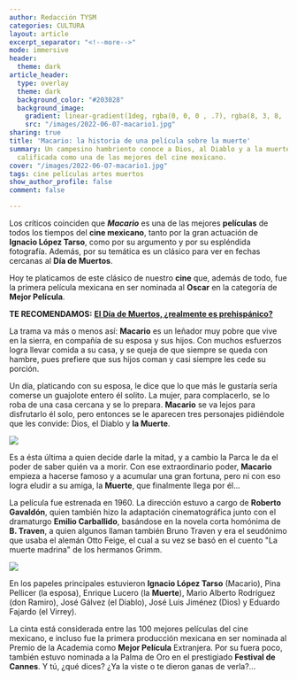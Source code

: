 ```yaml
---
author: Redacción TYSM
categories: CULTURA
layout: article
excerpt_separator: "<!--more-->"
mode: immersive
header:
  theme: dark
article_header:
  type: overlay
  theme: dark
  background_color: "#203028"
  background_image:
    gradient: linear-gradient(1deg, rgba(0, 0, 0 , .7), rgba(8, 3, 8, .9))
    src: "/images/2022-06-07-macario1.jpg"
sharing: true
title: 'Macario: la historia de una película sobre la muerte'
summary: Un campesino hambriento conoce a Dios, al Diablo y a la muerte en esta película,
  calificada como una de las mejores del cine mexicano.
cover: "/images/2022-06-07-macario1.jpg"
tags: cine películas artes muertos
show_author_profile: false
comment: false

---
```

Los críticos coinciden que **_Macario_** es una de las mejores **películas** de todos los tiempos del **cine mexicano**, tanto por la gran actuación de **Ignacio López Tarso**, como por su argumento y por su espléndida fotografía. Además, por su temática es un clásico para ver en fechas cercanas al **Día de Muertos**.

Hoy te platicamos de este clásico de nuestro **cine** que, además de todo, fue la primera película mexicana en ser nominada al **Oscar** en la categoría de **Mejor Película**.

**TE RECOMENDAMOS:** [**El Día de Muertos, ¿realmente es prehispánico?**](https://blog.tonoysumariachi.com/mexicanisimos/2022/10/11/el-dia-de-muertos-realmente-es-prehispanico.html)

La trama va más o menos así: **Macario** es un leñador muy pobre que vive en la sierra, en compañía de su esposa y sus hijos. Con muchos esfuerzos logra llevar comida a su casa, y se queja de que siempre se queda con hambre, pues prefiere que sus hijos coman y casi siempre les cede su porción.

Un día, platicando con su esposa, le dice que lo que más le gustaría sería comerse un guajolote entero él solito. La mujer, para complacerlo, se lo roba de una casa cercana y se lo prepara. **Macario** se va lejos para disfrutarlo él solo, pero entonces se le aparecen tres personajes pidiéndole que les convide: Dios, el Diablo y **la Muerte**.

![](https://m.media-amazon.com/images/M/MV5BODg1M2Y2NTEtNGQxYS00MzkwLThiOTMtNTU3YjliMjczNTBiXkEyXkFqcGdeQXVyMTk4MDgwNA@@._V1_.jpg)

Es a ésta última a quien decide darle la mitad, y a cambio la Parca le da el poder de saber quién va a morir. Con ese extraordinario poder, **Macario** empieza a hacerse famoso y a acumular una gran fortuna, pero ni con eso logra eludir a su amiga, la **Muerte**, que finalmente llega por él…

La película fue estrenada en 1960. La dirección estuvo a cargo de **Roberto Gavaldón**, quien también hizo la adaptación cinematográfica junto con el dramaturgo **Emilio Carballido**, basándose en la novela corta homónima de **B. Traven**, a quien algunos llaman también Bruno Traven y era el seudónimo que usaba el alemán Otto Feige, el cual a su vez se basó en el cuento "La muerte madrina" de los hermanos Grimm.

![](https://m.media-amazon.com/images/M/MV5BMzcyMmJkMjctNTU0Yy00MzdkLWI0YjItY2JlMWMwMmVmMzJkXkEyXkFqcGdeQXVyMTk4MDgwNA@@._V1_.jpg)

En los papeles principales estuvieron **Ignacio López Tarso** (Macario), Pina Pellicer (la esposa), Enrique Lucero (la **Muerte**), Mario Alberto Rodríguez (don Ramiro), José Gálvez (el Diablo), José Luis Jiménez (Dios) y Eduardo Fajardo (el Virrey).

La cinta está considerada entre las 100 mejores películas del cine mexicano, e incluso fue la primera producción mexicana en ser nominada al Premio de la Academia como **Mejor Película** Extranjera. Por su fuera poco, también estuvo nominada a la Palma de Oro en el prestigiado **Festival de Cannes**. Y tú, ¿qué dices? ¿Ya la viste o te dieron ganas de verla?…